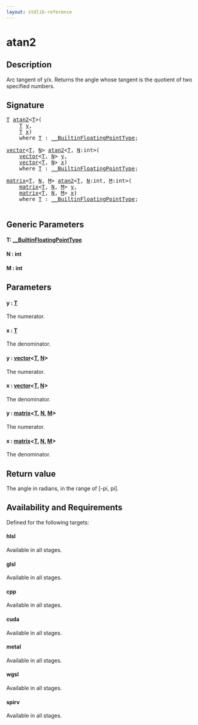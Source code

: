 ```yaml
---
layout: stdlib-reference
---
```


# atan2

## Description

Arc tangent of y/x. Returns the angle whose tangent is the quotient of two specified numbers.



## Signature 

<pre>
<a href="atan2.html#typeparam-T" class="code_type">T</a> <a href="atan2.html">atan2</a>&lt;<a href="atan2.html#typeparam-T" class="code_type">T</a>&gt;(
    <a href="atan2.html#typeparam-T" class="code_type">T</a> <a href="atan2.html#decl-y" class="code_param">y</a>,
    <a href="atan2.html#typeparam-T" class="code_type">T</a> <a href="atan2.html#decl-x" class="code_param">x</a>)
    <span class='code_keyword'>where</span> <a href="atan2.html#typeparam-T" class="code_type">T</a> : <a href="../interfaces/0_builtinfloatingpointtype-029hm/index.html" class="code_type">__BuiltinFloatingPointType</a>;

<a href="../types/vector/index.html" class="code_type">vector</a>&lt;<a href="atan2.html#typeparam-T" class="code_type">T</a>, <a href="atan2.html#decl-N" class="code_var">N</a>&gt; <a href="atan2.html">atan2</a>&lt;<a href="atan2.html#typeparam-T" class="code_type">T</a>, <a href="atan2.html#decl-N" class="code_var">N</a>:<span class="code_keyword">int</span>&gt;(
    <a href="../types/vector/index.html" class="code_type">vector</a>&lt;<a href="atan2.html#typeparam-T" class="code_type">T</a>, <a href="atan2.html#decl-N" class="code_var">N</a>&gt; <a href="atan2.html#decl-y" class="code_param">y</a>,
    <a href="../types/vector/index.html" class="code_type">vector</a>&lt;<a href="atan2.html#typeparam-T" class="code_type">T</a>, <a href="atan2.html#decl-N" class="code_var">N</a>&gt; <a href="atan2.html#decl-x" class="code_param">x</a>)
    <span class='code_keyword'>where</span> <a href="atan2.html#typeparam-T" class="code_type">T</a> : <a href="../interfaces/0_builtinfloatingpointtype-029hm/index.html" class="code_type">__BuiltinFloatingPointType</a>;

<a href="../types/matrix/index.html" class="code_type">matrix</a>&lt;<a href="atan2.html#typeparam-T" class="code_type">T</a>, <a href="atan2.html#decl-N" class="code_var">N</a>, <a href="atan2.html#decl-M" class="code_var">M</a>&gt; <a href="atan2.html">atan2</a>&lt;<a href="atan2.html#typeparam-T" class="code_type">T</a>, <a href="atan2.html#decl-N" class="code_var">N</a>:<span class="code_keyword">int</span>, <a href="atan2.html#decl-M" class="code_var">M</a>:<span class="code_keyword">int</span>&gt;(
    <a href="../types/matrix/index.html" class="code_type">matrix</a>&lt;<a href="atan2.html#typeparam-T" class="code_type">T</a>, <a href="atan2.html#decl-N" class="code_var">N</a>, <a href="atan2.html#decl-M" class="code_var">M</a>&gt; <a href="atan2.html#decl-y" class="code_param">y</a>,
    <a href="../types/matrix/index.html" class="code_type">matrix</a>&lt;<a href="atan2.html#typeparam-T" class="code_type">T</a>, <a href="atan2.html#decl-N" class="code_var">N</a>, <a href="atan2.html#decl-M" class="code_var">M</a>&gt; <a href="atan2.html#decl-x" class="code_param">x</a>)
    <span class='code_keyword'>where</span> <a href="atan2.html#typeparam-T" class="code_type">T</a> : <a href="../interfaces/0_builtinfloatingpointtype-029hm/index.html" class="code_type">__BuiltinFloatingPointType</a>;

</pre>

## Generic Parameters

####  <a id="typeparam-T"></a>T: [\_\_BuiltinFloatingPointType](../interfaces/0_builtinfloatingpointtype-029hm/index.html)
####  <a id="decl-N"></a>N  : int
####  <a id="decl-M"></a>M  : int

## Parameters

####  <a id="decl-y"></a>y  : [T](atan2.html#typeparam-T)
The numerator.

####  <a id="decl-x"></a>x  : [T](atan2.html#typeparam-T)
The denominator.

####  <a id="decl-y"></a>y  : [vector](../types/vector/index.html)\<[T](../types/vector/index.html#typeparam-T), [N](../types/vector/index.html#decl-N)\>
The numerator.

####  <a id="decl-x"></a>x  : [vector](../types/vector/index.html)\<[T](../types/vector/index.html#typeparam-T), [N](../types/vector/index.html#decl-N)\>
The denominator.

####  <a id="decl-y"></a>y  : [matrix](../types/matrix/index.html)\<[T](../types/matrix/t-0.html), [N](../types/matrix/index.html#decl-N), [M](../types/matrix/index.html#decl-M)\>
The numerator.

####  <a id="decl-x"></a>x  : [matrix](../types/matrix/index.html)\<[T](../types/matrix/t-0.html), [N](../types/matrix/index.html#decl-N), [M](../types/matrix/index.html#decl-M)\>
The denominator.


## Return value
The angle in radians, in the range of [-pi, pi].


## Availability and Requirements

Defined for the following targets:

#### hlsl
Available in all stages.

#### glsl
Available in all stages.

#### cpp
Available in all stages.

#### cuda
Available in all stages.

#### metal
Available in all stages.

#### wgsl
Available in all stages.

#### spirv
Available in all stages.



